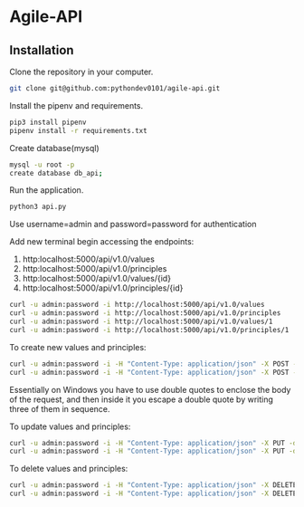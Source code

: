 Agile-API
=========

Installation
------------

Clone the repository in your computer.
```sh
git clone git@github.com:pythondev0101/agile-api.git
```
Install the pipenv and requirements.
```sh
pip3 install pipenv
pipenv install -r requirements.txt
```
Create database(mysql)
```sh
mysql -u root -p
create database db_api;
```
Run the application.
```sh
python3 api.py
```

Use username=admin and password=password for authentication

Add new terminal begin accessing the endpoints:
1. http:localhost:5000/api/v1.0/values
2. http:localhost:5000/api/v1.0/principles
3. http:localhost:5000/api/v1.0/values/{id}
4. http:localhost:5000/api/v1.0/principles/{id}
```sh
curl -u admin:password -i http://localhost:5000/api/v1.0/values
curl -u admin:password -i http://localhost:5000/api/v1.0/principles
curl -u admin:password -i http://localhost:5000/api/v1.0/values/1
curl -u admin:password -i http://localhost:5000/api/v1.0/principles/1
```

To create new values and principles:
```sh
curl -u admin:password -i -H "Content-Type: application/json" -X POST -d '{"data":"New value"}' http://localhost:5000/api/v1.0/values
curl -u admin:password -i -H "Content-Type: application/json" -X POST -d '{"data":"New principle"}' http://localhost:5000/api/v1.0/principles
```
Essentially on Windows you have to use double quotes to enclose the body of the request, and then inside it you escape a double quote by writing three of them in sequence.

To update values and principles:
```sh
curl -u admin:password -i -H "Content-Type: application/json" -X PUT -d '{"data":"Update value"}' http://localhost:5000/api/v1.0/values/1
curl -u admin:password -i -H "Content-Type: application/json" -X PUT -d '{"data":"Update principle"}' http://localhost:5000/api/v1.0/principles/1
```
To delete values and principles:
```sh
curl -u admin:password -i -H "Content-Type: application/json" -X DELETE -d http://localhost:5000/api/v1.0/values/1
curl -u admin:password -i -H "Content-Type: application/json" -X DELETE -d http://localhost:5000/api/v1.0/principles/1
```

